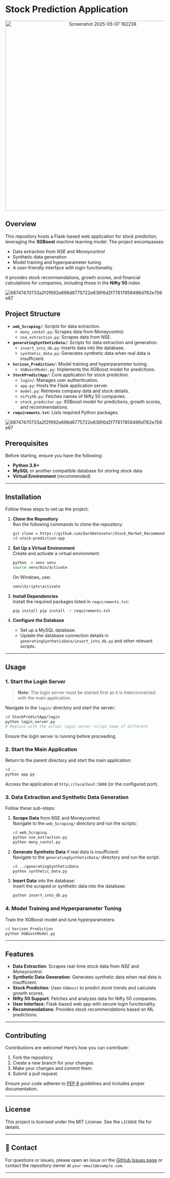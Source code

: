 # Stock Prediction Application

<p align="center">
  <img src="https://github.com/user-attachments/assets/678ef3df-5803-46ec-8ada-fbeac0eb1a09" alt="Screenshot 2025-05-07 182238" width="600"/>
</p>


##  Overview
This repository hosts a Flask-based web application for stock prediction, leveraging the **XGBoost** machine learning model. The project encompasses:

- Data extraction from *NSE* and *Moneycontrol*
- Synthetic data generation
- Model training and hyperparameter tuning
- A user-friendly interface with login functionality

It provides stock recommendations, growth scores, and financial calculations for companies, including those in the **Nifty 50** index.

![68747470733a2f2f692e696d6775722e636f6d2f77617856496d762e706e67](https://github.com/user-attachments/assets/9b8974ab-4aa6-41f6-998c-5021ae4499d3)


##  Project Structure
- **`web_Scraping/`**: Scripts for data extraction.  
  - `mony_contol.py`: Scrapes data from Moneycontrol.  
  - `nse_extraction.py`: Scrapes data from NSE. 
- **`generatingSyntheticData/`**: Scripts for data extraction and generation.  
  - `insert_into_db.py`: Inserts data into the database.  
  - `synthetic_data.py`: Generates synthetic data when real data is insufficient.  
- **`horizon_Prediction/`**: Model training and hyperparameter tuning.  
  - `XGBoostModel.py`: Implements the XGBoost model for predictions.  
- **`StockPredictApp/`**: Core application for stock prediction.  
  - `login/`: Manages user authentication.  
  - `app.py`: Hosts the Flask application server.  
  - `model.py`: Retrieves company data and stock details.  
  - `nifty50.py`: Fetches names of Nifty 50 companies.  
  - `stock_predictor.py`: XGBoost model for predictions, growth scores, and recommendations.  
- **`requirements.txt`**: Lists required Python packages.  

![68747470733a2f2f692e696d6775722e636f6d2f77617856496d762e706e67](https://github.com/user-attachments/assets/9b8974ab-4aa6-41f6-998c-5021ae4499d3)

## Prerequisites
Before starting, ensure you have the following:

- **Python 3.8+**  
- **MySQL** or another compatible database for storing stock data  
- **Virtual Environment** (recommended)  

---

## Installation

Follow these steps to set up the project:

1. **Clone the Repository**  
   Run the following commands to clone the repository:

   ```bash
   git clone = https://github.com/DarkDetonator/Stock_Market_Recommendation.git
   cd stock-prediction-app
   ```

2. **Set Up a Virtual Environment**  
   Create and activate a virtual environment:

   ```bash
   python -m venv venv
   source venv/bin/activate
   ```

   On Windows, use:

   ```bash
   venv\Scripts\activate
   ```

3. **Install Dependencies**  
   Install the required packages listed in `requirements.txt`:

   ```bash
   pip install pip install -r requirements.txt
   ```

4. **Configure the Database**  
   - Set up a MySQL database.  
   - Update the database connection details in `generatingSyntheticData/insert_into_db.py` and other relevant scripts.  

---

##  Usage

### 1. Start the Login Server
> **Note**: The login server must be started first as it is interconnected with the main application.

Navigate to the `login/` directory and start the server:

```bash
cd StockPredictApp/login
python login_server.py
# Replace with the actual login server script name if different
```

Ensure the login server is running before proceeding.

### 2. Start the Main Application
Return to the parent directory and start the main application:

```bash
cd ..
python app.py
```

Access the application at `http://localhost:5000` (or the configured port).

### 3. Data Extraction and Synthetic Data Generation
Follow these sub-steps:

1. **Scrape Data** from NSE and Moneycontrol:  
   Navigate to the `web_Scraping/` directory and run the scripts:

   ```bash
   cd web_Scraping
   python nse_extraction.py
   python mony_contol.py
   ```

2. **Generate Synthetic Data** if real data is insufficient:  
   Navigate to the `generatingSyntheticData/` directory and run the script:

   ```bash
   cd ../generatingSyntheticData
   python synthetic_data.py
   ```

3. **Insert Data** into the database:  
   Insert the scraped or synthetic data into the database:

   ```bash
   python insert_into_db.py
   ```

### 4. Model Training and Hyperparameter Tuning
Train the XGBoost model and tune hyperparameters:

```bash
cd horizon_Prediction
python XGBoostModel.py
```

---

##  Features
- **Data Extraction**: Scrapes real-time stock data from *NSE* and *Moneycontrol*.  
- **Synthetic Data Generation**: Generates synthetic data when real data is insufficient.  
- **Stock Prediction**: Uses `XGBoost` to predict stock trends and calculate growth scores.  
- **Nifty 50 Support**: Fetches and analyzes data for Nifty 50 companies.  
- **User Interface**: Flask-based web app with secure login functionality.  
- **Recommendations**: Provides stock recommendations based on ML predictions.  

---

##  Contributing
Contributions are welcome! Here’s how you can contribute:

1. Fork the repository.
2. Create a new branch for your changes.
3. Make your changes and commit them.
4. Submit a pull request.

Ensure your code adheres to [PEP 8](https://www.python.org/dev/peps/pep-0008/) guidelines and includes proper documentation.

---

##  License
This project is licensed under the MIT License. See the `LICENSE` file for details.

---

## 📧 Contact
For questions or issues, please open an issue on the [GitHub Issues page](https://github.com/your-username/stock-prediction-app/issues) or contact the repository owner at `your-email@example.com`.

---

